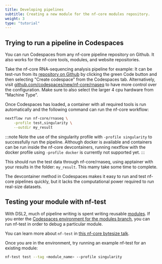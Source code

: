 ```yaml
---
title: Developing pipelines
subtitle: Creating a new module for the nf-core modules repository.
weight: 3
type: "tutorial"
---
```


## Trying to run a pipeline in Codespaces

You can run Codespaces from any nf-core pipeline repository on Github.
It also works for the nf-core tools, modules, and website repositories.

Take the nf-core RNA-sequencing analysis pipeline for example:
It can be test-run from its [repository on Github](https://github.com/nf-core/rnaseq) by clicking the green Code button and then selecting "Create codespace" from the Codespaces tab.
Alternatively, visit [github.com/codespaces/new/nf-core/rnaseq](https://github.com/codespaces/new/nf-core/rnaseq) to have more control over the configuration.
Make sure to also select the larger 4 cpu hardware from "Machine Type".

Once Codespaces has loaded, a container with all required tools is run automatically and the following command can run the nf-core workflow:

```bash
nextflow run nf-core/rnaseq \
    -profile test,singularity \
    --outdir my_result
```

:::note
Note the use of the singularity profile with `-profile singularity` to successfully run the pipeline.
Although docker is available and containers can be run inside the nf-core devcontainers, running nextflow with the docker profile using `-profile docker` is currently not supported yet.
:::

This should run the test data through nf-core/rnaseq, using apptainer with your results in the folder: `my_result`.
This mamy take some time to complete.

The devcontainer method in Codespaces makes it easy to run and test nf-core pipelines quickly, but it lacks the computational power required to run real-size datasets.

## Testing your module with nf-test

With DSL2, much of pipeline writing is spent writing reusable [modules](https://nf-co.re/modules).
If you enter the [Codespaces environment for the modules branch](https://github.com/nf-core/modules), you can run nf-test in order to debug a particular module.

You can learn more about `nf-test` in [this nf-core bytesize talk](https://nf-co.re/events/2022/bytesize_nftest).

Once you are in the environment, try running an example nf-test for an existing module:

```bash
nf-test test --tag <module_name> --profile singularity
```

<!--**>>>>> TODO: Add section on how to run using Docker**-->
